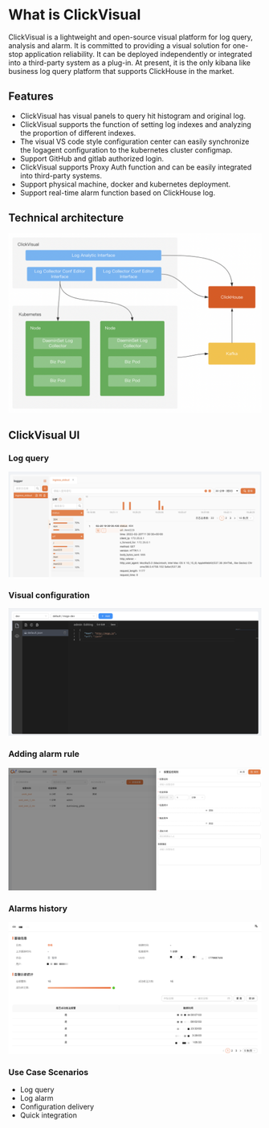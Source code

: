 # What is ClickVisual

ClickVisual is a lightweight and open-source visual platform for log query, analysis and alarm. It is committed to providing a visual solution for one-stop application reliability. It can be deployed independently or integrated into a third-party system as a plug-in. At present, it is the only kibana like business log query platform that supports ClickHouse in the market.


## Features
- ClickVisual has  visual  panels to query hit histogram and original log.
- ClickVisual supports the function of setting log indexes and analyzing the proportion of different indexes.
- The visual VS code style configuration center can easily synchronize the logagent configuration to the kubernetes cluster configmap.
- Support GitHub and gitlab authorized login.
- ClickVisual supports Proxy Auth function and can be easily integrated into third-party systems.
- Support physical machine, docker and kubernetes deployment.
- Support real-time alarm function based on ClickHouse log.

## Technical architecture

![](../../images/technical-architecture.png)

## ClickVisual UI

### Log query

![](../../images/table-query.png)

### Visual configuration

![](../../images/visual-configuration.png)

### Adding alarm rule

![](../../images/adding-alarm-rule.png)

### Alarms history

![](../../images/alarms-history.png)

### Use Case Scenarios
- Log query
- Log alarm
- Configuration delivery
- Quick integration
